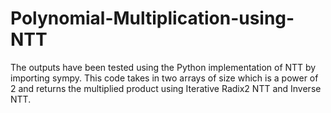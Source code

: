 # Polynomial-Multiplication-using-NTT
The outputs have been tested using the Python implementation of NTT by importing sympy. This code takes in two arrays of size which is a power of 2 and returns the multiplied product using Iterative Radix2 NTT and Inverse NTT.
